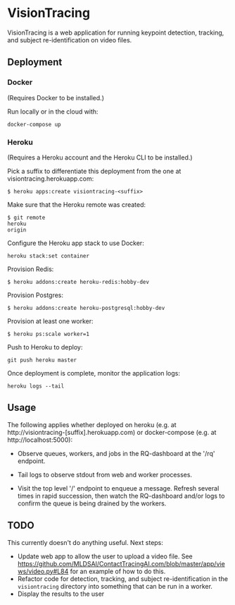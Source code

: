 # VisionTracing

VisionTracing is a web application for running keypoint detection, tracking, and subject re-identification on video files.

## Deployment

### Docker

(Requires Docker to be installed.)

Run locally or in the cloud with:

```
docker-compose up
```

### Heroku

(Requires a Heroku account and the Heroku CLI to be installed.)

Pick a suffix to differentiate this deployment from the one at visiontracing.herokuapp.com:

```
$ heroku apps:create visiontracing-<suffix>
```

Make sure that the Heroku remote was created:

```
$ git remote
heroku
origin
```

Configure the Heroku app stack to use Docker:

```
heroku stack:set container
```

Provision Redis:

```
$ heroku addons:create heroku-redis:hobby-dev
```

Provision Postgres:

```
$ heroku addons:create heroku-postgresql:hobby-dev
```

Provision at least one worker:

```
$ heroku ps:scale worker=1
```

Push to Heroku to deploy:

```
git push heroku master
```

Once deployment is complete, monitor the application logs:

```
heroku logs --tail
```

## Usage

The following applies whether deployed on heroku (e.g. at http://visiontracing-[suffix].herokuapp.com) or docker-compose (e.g. at http://localhost:5000):

- Observe queues, workers, and jobs in the RQ-dashboard at the '/rq' endpoint.

- Tail logs to observe stdout from web and worker processes.

- Visit the top level '/' endpoint  to enqueue a message. Refresh several times in rapid succession, then watch the RQ-dashboard and/or logs to confirm the queue is being drained by the workers.

## TODO

This currently doesn't do anything useful. Next steps:
- Update web app to allow the user to upload a video file. See https://github.com/MLDSAI/ContactTracingAI.com/blob/master/app/views/video.py#L84 for an example of how to do this.
- Refactor code for detection, tracking, and subject re-identification in the `visiontracing` directory into something that can be run in a worker.
- Display the results to the user
